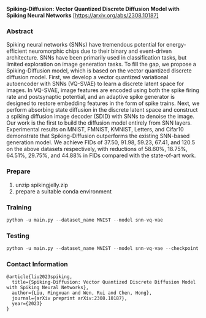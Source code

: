 **Spiking-Diffusion: Vector Quantized Discrete Diffusion Model with Spiking Neural Networks** [https://arxiv.org/abs/2308.10187]

### Abstract

Spiking neural networks (SNNs) have tremendous potential for energy-efficient neuromorphic chips due to their binary and event-driven architecture. SNNs have been primarily used in classification tasks, but limited exploration on image generation tasks. To fill the gap, we propose a Spiking-Diffusion model, which is based on the vector quantized discrete diffusion model. First, we develop a vector quantized variational autoencoder with SNNs (VQ-SVAE) to learn a discrete latent space for images. In VQ-SVAE, image features are encoded using both the spike firing rate and postsynaptic potential, and an adaptive spike generator is designed to restore embedding features in the form of spike trains. Next, we perform absorbing state diffusion in the discrete latent space and construct a spiking diffusion image decoder (SDID) with SNNs to denoise the image. Our work is the first to build the diffusion model entirely from SNN layers. Experimental results on MNIST, FMNIST, KMNIST, Letters, and Cifar10 demonstrate that Spiking-Diffusion outperforms the existing SNN-based generation model. We achieve FIDs of 37.50, 91.98, 59.23, 67.41, and 120.5 on the above datasets respectively, with reductions of 58.60%, 18.75%, 64.51%, 29.75%, and 44.88% in FIDs compared with the state-of-art work.

### Prepare

1. unzip spikingjelly.zip
2. prepare a suitable conda environment 

### Training

```python
python -u main.py --dataset_name MNIST --model snn-vq-vae
```

### Testing

```python
python -u main.py --dataset_name MNIST --model snn-vq-vae --checkpoint [path to VQ-SVAE, such as:/data/liumingxuan/Spiking-Diffusion/result/MNIST/snn-vq-vae/model.pth]
```



### Contact Information

```
@article{liu2023spiking,
  title={Spiking-Diffusion: Vector Quantized Discrete Diffusion Model with Spiking Neural Networks},
  author={Liu, Mingxuan and Wen, Rui and Chen, Hong},
  journal={arXiv preprint arXiv:2308.10187},
  year={2023}
}
```





